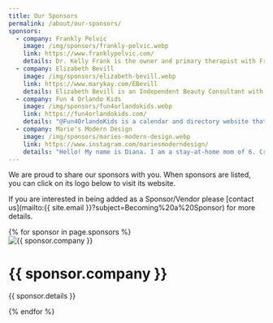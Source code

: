 ```yaml
---
title: Our Sponsors
permalink: /about/our-sponsors/
sponsors:
  - company: Frankly Pelvic
    image: /img/sponsors/frankly-pelvic.webp
    link: https://www.franklypelvic.com/
    details: Dr. Kelly Frank is the owner and primary therapist with Frankly Pelvic, a mobile concierge Pelvic PT practice that serves the greater Orlando area. Dr. Kelly connects with patients to build programs that will meet the needs of a busy individual's time and resources while also educating and advocating to better one's physical, mental, and social well-being. Dr. Kelly enjoys treating all aspects of pelvic dysfunction with a passion for helping the pregnant and postpartum birthing person be their best selves. She is a native Floridian, mom of 2, who enjoys being on the water and spending time at Disney parks with her family!
  - company: Elizabeth Bevill
    image: /img/sponsors/elizabeth-bevill.webp
    link: https://www.marykay.com/EBevill
    details: Elizabeth Bevill is an Independent Beauty Consultant with Mary Kay. Elizabeth loves using the Mary Kay products and wants to share that experience with her customers and fellow consultants! Weather it be one-on-one, with friends, in-person spa/makeup sessions, online spa/makeup sessions or helping her customer become a consultant,  she is your girl! Elizabeth is excited to help you with all your beauty/ skincare needs! She loves the outdoors and hopes to one day travel with her husband around the US in an RV towed by her Pink Cadillac! 💕
  - company: Fun 4 Orlando Kids
    image: /img/sponsors/fun4orlandokids.webp
    link: https://fun4orlandokids.com/
    details: "@Fun4OrlandoKids is a calendar and directory website that lists EVERYTHING for kids & families in Orange County, FL. Find Local Events, Educations & Childcare resources, Camps, Giveaways, Kids Eat Free, Parties & Events, Sports Programs & much more!"
  - company: Marie's Modern Design
    image: /img/sponsors/maries-modern-design.webp
    link: https://www.instagram.com/mariesmoderndesign/
    details: "Hello! My name is Diana. I am a stay-at-home mom of 6. Crafting is my passion I love to create new things. It first started off with crocheting. When my babies were smaller I would make them blankets. I even made small hats when my baby girl was a preemie in the hospital. As my little girl's got older I got into making them bows. I really enjoyed making them look really cute and matching with outfits for school. If you can think it, we can create it!"
---
```


We are proud to share our sponsors with you. When sponsors are listed, you can click on its logo below to visit its website.

If you are interested in being added as a Sponsor/Vendor please [contact us](mailto:{{ site.email }}?subject=Becoming%20a%20Sponsor) for more details.

<div class="container">
  <div class="row row-cols-md-2">
    {% for sponsor in page.sponsors %}
    <div class="p-2">
      <div class="card col">
        <a href="{{ sponsor.link }}" target="_blank" style="text-decoration:none">
          <img src="{{ sponsor.image }}" class="card-img-top" alt="{{ sponsor.company }}">
        </a>
        <div class="card-body">
          <h1 class="card-title">
            <a href="{{ sponsor.link }}" target="_blank" style="text-decoration:none">{{ sponsor.company }}</a>
          </h1>
          <p class="card-text" style="text-align: justify">{{ sponsor.details }}</p>
        </div>
      </div>
    </div>
    {% endfor %}
  </div>
</div>

